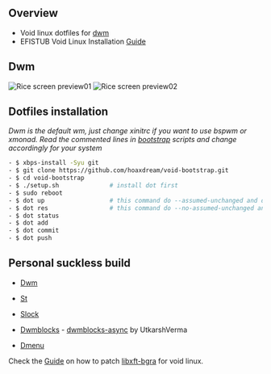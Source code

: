 ## Overview

* Void linux dotfiles for [dwm](http://suckless.org/)
* EFISTUB Void Linux Installation [Guide](https://github.com/hoaxdream/void-dots/blob/main/.config/dev/notes/VOID.md)

## Dwm
![Rice screen preview01](https://i.imgur.com/CgCDqQq.png)
![Rice screen preview02](https://i.imgur.com/JPoX6H9.png)

## Dotfiles installation
*Dwm is the default wm, just change xinitrc if you want to use bspwm or xmonad.*
*Read the commented lines in [bootstrap](https://github.com/hoaxdream/void-bootstrap) scripts and change accordingly for your system*
```sh
- $ xbps-install -Syu git
- $ git clone https://github.com/hoaxdream/void-bootstrap.git
- $ cd void-bootstrap
- $ ./setup.sh              # install dot first
- $ sudo reboot
- $ dot up                  # this command do --assumed-unchanged and delete LICENSE, README.md in $HOME
- $ dot res                 # this command do --no-assumed-unchanged and restore LICENSE, README.md in $HOME
- $ dot status
- $ dot add
- $ dot commit
- $ dot push
```

## Personal suckless build

- [Dwm](https://github.com/hoaxdream/void-dwm)

- [St](https://github.com/hoaxdream/void-st)

- [Slock](https://github.com/hoaxdream/void-slock)

- [Dwmblocks](https://github.com/hoaxdream/void-dwmblocks) - [dwmblocks-async](https://github.com/UtkarshVerma/dwmblocks-async) by UtkarshVerma

- [Dmenu](https://github.com/hoaxdream/void-dmenu)

Check the [Guide](https://github.com/hoaxdream/void-dots/blob/main/.config/dev/notes/VOID.md) on how to patch [libxft-bgra](https://github.com/hoaxdream/void-dots/blob/main/.config/dev/patches/libXft-bgra/change.patch) for void linux.
